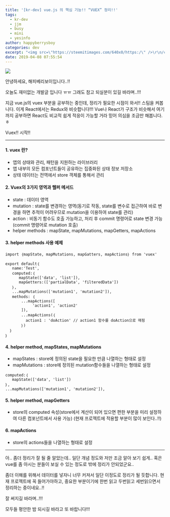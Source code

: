 ```yaml
---
title: '[kr-dev] vue.js 의 핵심 기능!! “VUEX” 정리!!'
tags:
  - kr-dev
  - jjm
  - busy
  - mini
  - yesinfo
author: happyberrysboy
categories: dev
excerpt: "<img src=\"https://steemitimages.com/640x0/https:/\" />\r\n/cdn.steemitimages.com/DQmU8hwnAWm29BmczzrLHGfxPhDsUyr8VQwF8UiFdRrFgjY/％EC％83％88％20％ED％8C％8C％EC％9D％BC％202019-02-27％2017.53.44_2.jpg)  안녕하세요, 해피베리보이입니다..!!  오늘도 재미없는 개발글 입니다 ㅠㅠ 그래도 참고 되실분이 있길 바라며..!!! ....."
date: 2019-04-08 07:55:54
---
```


![](https://steemitimages.com/640x0/https://cdn.steemitimages.com/DQmU8hwnAWm29BmczzrLHGfxPhDsUyr8VQwF8UiFdRrFgjY/％EC％83％88％20％ED％8C％8C％EC％9D％BC％202019-02-27％2017.53.44_2.jpg)

안녕하세요, 해피베리보이입니다..!!

오늘도 재미없는 개발글 입니다 ㅠㅠ 그래도 참고 되실분이 있길 바라며..!!!

지금 vue.js의 vuex 부분을 공부하는 중인데, 정리가 필요한 시점이 와서!! 스팀을 켜봅니다.
이게 React에서는 Redux와 비슷합니다!!! Vue나 React가 구조가 비슷해서 여기까지 공부하면 React도 비교적 쉽게 적응이 가능할 거라 믿어 의심을 조금만 해봅니다. ㅎ

Vuex!! 시작!!

___

#### 1. vuex 란?
- 앱의 상태와 관리, 패턴을 지원하는 라이브러리
- 앱 내부의 모든 컴포넌트들이 공유하는 집중화된 상태 정보 저장소
- 상태 데이터는 전역에서 store 객체를 통해서 관리

#### 2. Vuex의 3가지 영역과 헬퍼 메서드
- state : 데이터 영역
- mutation : state를 변경하는 영역(동기로 작동, state를 변수로 접근하여 바로 변경을 하면 추적이 어려우므로 mutation을 이용하여 state를 관리)
- action : 비동기 함수도 호출 가능하고, 처리 후 commit 명령어로 state 변경 가능(commit 명령어로 mutation 호출)
- helper methods : mapState, mapMutations, mapGetters, mapActions

#### 3. helper methods 사용 예제

```
import ｛mapState, mapMutations, mapGatters, mapActions｝ from 'vuex'

export default｛
   name:'Test',
   computed:｛
      mapState(['data', 'list']),
      mapGetters:(['partialData', 'filteredData'])
   ｝,
   ...mapMutations(['mutation1', 'mutation2']),
   methods: ｛
       ...mapActions([
            'action1', 'action2'
       ]),
       ...mapActions(｛
         action1 : 'doAction' // action1 함수를 doAction으로 매핑
       ｝)
  ｝
｝
```

#### 4. helper method, mapStates, mapMutations
- mapStates : store에 정의된 state을 필요한 만큼 나열하는 형태로 설정
- mapMutations : store에 정의된 mutation함수들을 나열하는 형태로  설정

```
computed:｛
   mapState(['data', 'list'])
｝,
...mapMutations(['mutation1', 'mutation2']),
```

#### 5. helper method, mapGetters
- store의 computed 속성(store에서 계산이 되어 있으면 편한 부분을 미리 설정하여 다른 컴포넌트에서 사용 가능)
(현재 프로젝트에 적용할 부분이 많이 보인다..!!)

#### 6. mapActions
- store의 actions들을 나열하는 형태로 설정

___

아.. 좀더 정리가 잘 될 줄 알았는데.. 일단 개념 정도와 저만 조금 알아 보기 쉽게.. 혹은 vue를 좀 아시는 분들이 보실 수 있는 정도로 밖에 정리가 안되었군요..

좀더 이해를 위해서 데이터를 넣자니 너무 커져서 일단 이정도로 정리가 될 듯합니다.
현재 프로젝트에 꼭 들어가야하고, 중요한 부분이기에 한번 읽고 두번읽고 세번읽으면서 정리하는 중이네요..!!

잘 써지길 바라며..!!! 

모두들 평안한 밤 되시길 바라고 또 바랍니다!!!